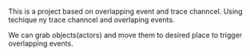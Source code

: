 This is a project based on overlapping event and trace channcel. Using techique ny trace channcel and overlaping events.

We can grab objects(actors) and move them to desired place to trigger overlapping events.

